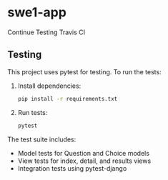 # swe1-app

Continue Testing Travis CI

## Testing

This project uses pytest for testing. To run the tests:

1. Install dependencies:
   ```bash
   pip install -r requirements.txt
   ```

2. Run tests:
   ```bash
   pytest
   ```

The test suite includes:
- Model tests for Question and Choice models
- View tests for index, detail, and results views
- Integration tests using pytest-django
